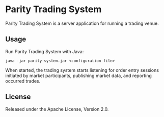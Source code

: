 Parity Trading System
=====================

Parity Trading System is a server application for running a trading venue.


Usage
-----

Run Parity Trading System with Java:

    java -jar parity-system.jar <configuration-file>

When started, the trading system starts listening for order entry sessions
initiated by market participants, publishing market data, and reporting
occurred trades.


License
-------

Released under the Apache License, Version 2.0.
